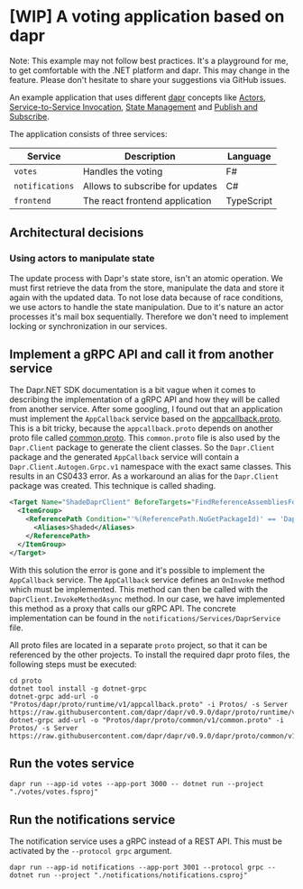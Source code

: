 # [WIP] A voting application based on dapr

Note: This example may not follow best practices. It's a playground for me, to get comfortable with the .NET platform
and dapr. This may change in the feature. Please don't hesitate to share your suggestions via GitHub issues.

An example application that uses different [dapr] concepts like [Actors], [Service-to-Service Invocation],
[State Management] and [Publish and Subscribe].

The application consists of three services:

| Service           | Description                     | Language   |
| ----------------- | ------------------------------- | ---------- |
| `votes`           | Handles the voting              | F#         |
| `notifications`   | Allows to subscribe for updates | C#         |
| `frontend`        | The react frontend application  | TypeScript |

[dapr]: https://dapr.io/
[Actors]: https://github.com/dapr/docs/blob/master/concepts/actors/README.md
[Service-to-Service Invocation]: https://github.com/dapr/docs/blob/master/concepts/service-invocation/README.md
[State Management]: https://github.com/dapr/docs/blob/master/concepts/state-management/README.md
[Publish and Subscribe]: https://github.com/dapr/docs/blob/master/concepts/publish-subscribe-messaging/README.md

## Architectural decisions

### Using actors to manipulate state

The update process with Dapr's state store, isn't an atomic operation. We must first retrieve the data from
the store, manipulate the data and store it again with the updated data. To not lose data because of race 
conditions, we use actors to handle the state manipulation. Due to it's nature an actor processes it's mail 
box sequentially. Therefore we don't need to implement locking or synchronization in our services.

## Implement a gRPC API and call it from another service

The Dapr.NET SDK documentation is a bit vague when it comes to describing the implementation of a gRPC API and how 
they will be called from another service. After some googling, I found out that an application must implement the 
`AppCallback` service based on the [appcallback.proto]. This is a bit tricky, because the `appcallback.proto` depends
on another proto file called [common.proto]. This `common.proto` file is also used by the `Dapr.Client` package
to generate the client classes. So the `Dapr.Client` package and the generated `AppCallback` service will contain 
a `Dapr.Client.Autogen.Grpc.v1` namespace with the exact same classes. This results in an CS0433 error. As a workaround
an alias for the `Dapr.Client` package was created. This technique is called shading.

```xml
<Target Name="ShadeDaprClient" BeforeTargets="FindReferenceAssembliesForReferences;ResolveReferences">
  <ItemGroup>
    <ReferencePath Condition="'%(ReferencePath.NuGetPackageId)' == 'Dapr.Client'">
      <Aliases>Shaded</Aliases>
    </ReferencePath>
  </ItemGroup>
</Target>
```

With this solution the error is gone and it's possible to implement the `AppCallback` service. The `AppCallback` service 
defines an `OnInvoke` method which must be implemented. This method can then be called with the `DaprClient.InvokeMethodAsync` 
method. In our case, we have implemented this method as a proxy that calls our gRPC API. The concrete implementation can be 
found in the `notifications/Services/DaprService` file.

All proto files are located in a separate `proto` project, so that it can be referenced by the other projects. To install the 
required dapr proto files, the following steps must be executed:

```
cd proto
dotnet tool install -g dotnet-grpc
dotnet-grpc add-url -o "Protos/dapr/proto/runtime/v1/appcallback.proto" -i Protos/ -s Server https://raw.githubusercontent.com/dapr/dapr/v0.9.0/dapr/proto/runtime/v1/appcallback.proto
dotnet-grpc add-url -o "Protos/dapr/proto/common/v1/common.proto" -i Protos/ -s Server https://raw.githubusercontent.com/dapr/dapr/v0.9.0/dapr/proto/common/v1/common.proto
```

[appcallback.proto]: https://github.com/dapr/dapr/blob/master/dapr/proto/runtime/v1/appcallback.proto
[common.proto]: https://github.com/dapr/dapr/blob/master/dapr/proto/common/v1/common.proto

## Run the votes service

```
dapr run --app-id votes --app-port 3000 -- dotnet run --project "./votes/votes.fsproj"
```

## Run the notifications service

The notification service uses a gRPC instead of a REST API. This must be activated by the `--protocol grpc` argument.

```
dapr run --app-id notifications --app-port 3001 --protocol grpc -- dotnet run --project "./notifications/notifications.csproj"
```
